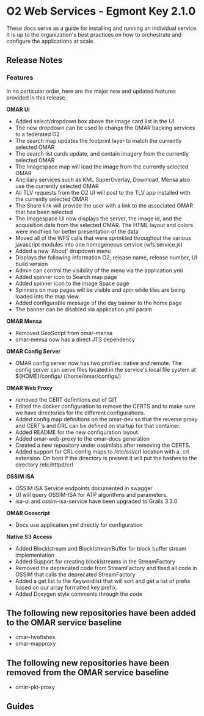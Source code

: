 # O2 Web Services - Egmont Key 2.1.0

These docs serve as a guide for installing and running an individual service. It is up to the organization's best practices on how to orchestrate and configure the applications at scale.

## Release Notes

### Features

In no particular order, here are the major new and updated features provided in this release.

**OMAR UI**

* Added select/dropdown box above the image card list in the UI
* The new dropdown can be used to change the OMAR backing services to a federated O2
* The search map updates the footprint layer to match the currently selected OMAR
* The search list cards update, and contain imagery from the currently selected OMAR
* The Imagespace map will load the image from the currently selected OMAR
* Ancillary services such as KML SuperOverlay, Download, Mensa also use the currently selected OMAR
* All TLV requests from the O2 UI will post to the TLV app installed with the currently selected OMAR
* The Share link will provide the user with a link to the associated OMAR that has been selected
* The Imagespace UI now displays the server, the image id, and the acquisition date from the selected OMAR. The HTML layout and colors were modfiied for better presentation of the data
* Moved all of the WFS calls that were sprinkled throughout the various javascript modules into one homogeneous service (wfs.service.js)
* Added a new 'About' dropdown menu
* Displays the following information O2, release name, release number, UI build version
* Admin can control the visibility of the menu via the application.yml
* Added spinner icon to Search map page
* Added spinner icon to the image Space page
* Spinners on map pages will be visible and spin while tiles are being loaded into the map view
* Added configurable message of the day banner to the home page
* The banner can be disabled via application.yml param

**OMAR Mensa**

* Removed GeoScript from omar-mensa
* omar-mensa now has a direct JTS dependency

**OMAR Config Server**

* OMAR config server now has two profiles: native and remote. The config server can serve files located in the service's local file system at ${HOME}/configs/ (/home/omar/configs/)

**OMAR Web Proxy**

* removed the CERT definitions out of GIT
* Edited the docker configuration to remove the CERTS and to make sure we have directories for the different configurations.
* Added config map definitions on the omar-dev so that the reverse proxy and CERT's and CRL can be defined on startup for that container.
* Added README for the new configuration layout.
* Added omar-web-proxy to the omar-docs generation
* Created a new repository under ossimlabs after removing the CERTS.
* Added support for CRL config maps to /etc/ssl/crl location with a .crl extension. On boot if the directory is present it will put the hashes to the directory /etc/httpd/crl

**OSSIM ISA**

* OSSIM ISA Service endpoints documented in swagger
* UI will query OSSIM-ISA for ATP algorithms and parameters.
* isa-ui and ossim-isa-service have been upgraded to Grails 3.3.0

**OMAR Geoscript**

* Docs use application.yml directly for configuration

**Native S3 Access**

* Added BlockIstream and BlockIstreamBuffer for block buffer stream implementation
* Added Support for creating blockistreams in the StreamFactory
* Removed the deprecated code from StreamFactory and fixed all code in OSSIM that calls the deprecated StreamFactory
* Added a get list to the Keywordlist that will sort and get a list of prefix based on our array formatted key prefix.
* Added Doxygen style comments through the code

## The following new repositories have been added to the OMAR service baseline

* omar-twofishes
* omar-mapproxy

## The following new repositories have been removed from the OMAR service baseline

* omar-pki-proxy

## Guides
